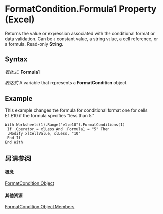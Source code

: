 
# FormatCondition.Formula1 Property (Excel)

Returns the value or expression associated with the conditional format or data validation. Can be a constant value, a string value, a cell reference, or a formula. Read-only  **String**.


## Syntax

 _表达式_. **Formula1**

 _表达式_ A variable that represents a **FormatCondition** object.


## Example

This example changes the formula for conditional format one for cells E1:E10 if the formula specifies "less than 5."


```
With Worksheets(1).Range("e1:e10").FormatConditions(1) 
 If .Operator = xlLess And .Formula1 = "5" Then 
 .Modify xlCellValue, xlLess, "10" 
 End If 
End With
```


## 另请参阅


#### 概念


[FormatCondition Object](38a2bca9-9b28-3ef2-8c7a-4d35a27229ec.md)
#### 其他资源


[FormatCondition Object Members](http://msdn.microsoft.com/library/8f4bebce-0bf4-03de-62f0-4454ea699c5f%28Office.15%29.aspx)